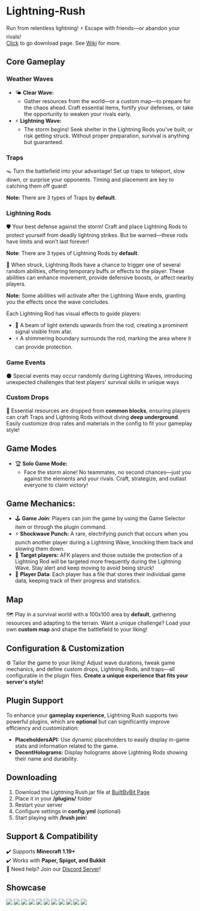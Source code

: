 # Lightning-Rush
Run from relentless lightning! ⚡ Escape with friends—or abandon your rivals!\
[Click](https://builtbybit.com/resources/lightning-rush.60322/) to go download page. See [Wiki](https://github.com/desaxxx/Lightning-Rush/wiki) for more.

## Core Gameplay

### Weather Waves
- 🌤️ **Clear Wave:**
    - Gather resources from the world—or a custom map—to prepare for the chaos ahead. Craft essential items, fortify your defenses, or take the opportunity to weaken your rivals early.
- ⚡ **Lightning Wave:**
    - The storm begins! Seek shelter in the Lightning Rods you've built, or risk getting struck. Without proper preparation, survival is anything but guaranteed.

### Traps
🪤 Turn the battlefield into your advantage! Set up traps to teleport, slow down, or surprise your opponents. Timing and placement are key to catching them off guard!

**Note:** There are 3 types of Traps by **default**.

### Lightning Rods
🛡️ Your best defense against the storm! Craft and place Lightning Rods to protect yourself from deadly lightning strikes. But be warned—these rods have limits and won’t last forever!

**Note**: There are 3 types of Lightning Rods by **default**.

🎲 When struck, Lightning Rods have a chance to trigger one of several random abilities, offering temporary buffs or effects to the player. These abilities can enhance movement, provide defensive boosts, or affect nearby players.

**Note:** Some abilities will activate after the Lightning Wave ends, granting you the effects once the wave concludes.

Each Lightning Rod has visual effects to guide players:
- 🌟 A beam of light extends upwards from the rod, creating a prominent signal visible from afar.
- ⚡ A shimmering boundary surrounds the rod, marking the area where it can provide protection.

### Game Events
🌑 Special events may occur randomly during Lightning Waves, introducing unexpected challenges that test players’ survival skills in unique ways

### Custom Drops
🎁 Essential resources are dropped from **common blocks**, ensuring players can craft Traps and Lightning Rods without diving **deep underground**. Easily customize drop rates and materials in the config to fit your gameplay style!

## Game Modes
- 🏆 **Solo Game Mode:**
    - Face the storm alone! No teammates, no second chances—just you against the elements and your rivals. Craft, strategize, and outlast everyone to claim victory!

## Game Mechanics:
- 🕹️ **Game Join**: Players can join the game by using the Game Selector item or through the plugin command.
- ⚡ **Shockwave Punch:** A rare, electrifying punch that occurs when you punch another player during a Lightning Wave, knocking them back and slowing them down.
- 🎯 **Target players:** AFK players and those outside the protection of a Lightning Rod will be targeted more frequently during the Lightning Wave. Stay alert and keep moving to avoid being struck!
- 📂 **Player Data**: Each player has a file that stores their individual game data, keeping track of their progress and statistics.

## Map
🗺️ Play in a survival world with a 100x100 area by **default**, gathering resources and adapting to the terrain. Want a unique challenge? Load your own **custom map** and shape the battlefield to your liking!

## Configuration & Customization
⚙️ Tailor the game to your liking! Adjust wave durations, tweak game mechanics, and define custom drops, Lightning Rods, and traps—all configurable in the plugin files. **Create a unique experience that fits your server's style!**

## Plugin Support
To enhance your **gameplay experience**, Lightning Rush supports two powerful plugins, which are **optional** but can significantly improve efficiency and customization:
- **PlaceholdersAPI:** Use dynamic placeholders to easily display in-game stats and information related to the game.
- **DecentHolograms:** Display holograms above Lightning Rods showing their name and durability.

## Downloading
1. Download the Lightning Rush.jar file at [BuiltByBit Page](https://builtbybit.com/resources/lightning-rush.60322/)
2. Place it in your **/plugins/** folder
3. Restart your server
4. Configure settings in **config.yml** (optional)
5. Start playing with **/lrush join**!

## Support & Compatibility
✔️ Supports **Minecraft 1.19+**\
✔️ Works with **Paper, Spigot, and Bukkit**\
📌 Need help? Join our [Discord Server](https://discord.gg/dN6RUzZGgJ)!

## Showcase
![](https://i.imgur.com/KTZ2NKf.png)
![](https://i.imgur.com/Bdt6My0.png)
![](https://i.imgur.com/RiWzrKp.png)
![](https://i.imgur.com/VAlyVRj.png)
![](https://i.imgur.com/lwZXcpd.png)
![](https://i.imgur.com/Ncth2g0.png)
![](https://i.imgur.com/KOoWUEt.png)
![](https://i.imgur.com/5wRWZmd.png)
![](https://i.imgur.com/BNpqgd2.png)
![](https://i.imgur.com/rdSvTMS.png)
![](https://i.imgur.com/vzhdYIH.png)
